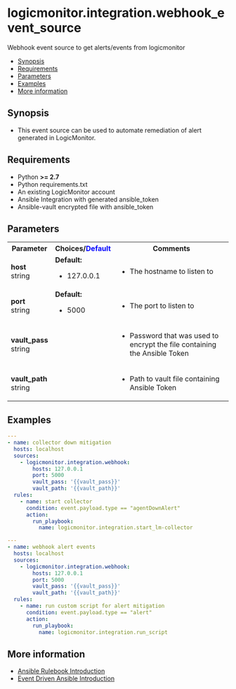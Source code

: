 # logicmonitor.integration.webhook_event_source

Webhook event source to get alerts/events from logicmonitor

- [Synopsis](#synopsis)
- [Requirements](#requirements)
- [Parameters](#parameters)
- [Examples](#examples)
- [More information](#more-information)

<a name="synopsis"></a>

## Synopsis

- This event source can be used to automate remediation of alert generated in LogicMonitor.

<a name="requirements"></a>

## Requirements

- Python **>= 2.7**
- Python requirements.txt
- An existing LogicMonitor account
- Ansible Integration with generated ansible_token
- Ansible-vault encrypted file with ansible_token

<a name="parameters"></a>

## Parameters

<table  border=0 cellpadding=0 class="documentation-table">
  <tr>
    <th colspan="1">Parameter</th>
    <th>Choices/<font color="blue">Default</font></th>
    <th width="100%">Comments</th>
  </tr>
  <tr>
    <td colspan="1">
      <b>host</b>
      <div>
        <span>string</span>
      </div>
    </td>
    <td>
      <b>Default:</b>
      <ul>
        <li>127.0.0.1</li>
      </ul>
    </td>
    <td>
      <ul>
        <li>The hostname to listen to</li>
      </ul>
    </td>
  </tr>
  <tr>
    <td colspan="1">
      <b>port</b>
      <div>
        <span>string</span>
      </div>
    </td>
    <td><b>Default:</b>
      <ul>
        <li>5000</li>
      </ul></td>
    <td>
      <ul>
        <li>The port to listen to</li>
      </ul>
    </td>
  </tr>
  <tr>
    <td colspan="1">
      <b>vault_pass</b>
      <div>
        <span>string</span>
      </div>
    </td>
    <td></td>
    <td>
      <ul>
        <li>Password that was used to encrypt the file containing the Ansible Token</li>
      </ul>
    </td>
  </tr>
  <tr>
    <td colspan="1">
      <b>vault_path</b>
      <div>
        <span>string</span>
      </div>
    </td>
    <td></td>
    <td>
      <ul>
        <li>Path to vault file containing Ansible Token</li>
      </ul>
    </td>
  </tr>
</table>

<a name="examples"></a>

## Examples

```yaml
---
- name: collector down mitigation
  hosts: localhost
  sources:
    - logicmonitor.integration.webhook:
        hosts: 127.0.0.1
        port: 5000
        vault_pass: '{{vault_pass}}'
        vault_path: '{{vault_path}}'
  rules:
    - name: start collector
      condition: event.payload.type == "agentDownAlert"
      action:
        run_playbook:
          name: logicmonitor.integration.start_lm-collector

---
- name: webhook alert events
  hosts: localhost
  sources:
    - logicmonitor.integration.webhook:
        hosts: 127.0.0.1
        port: 5000
        vault_pass: '{{vault_pass}}'
        vault_path: '{{vault_path}}'
  rules:
    - name: run custom script for alert mitigation
      condition: event.payload.type == "alert"
      action:
        run_playbook:
          name: logicmonitor.integration.run_script
```

<a name="More information"></a>

## More information

- [Ansible Rulebook Introduction](https://ansible.readthedocs.io/projects/rulebook/en/latest/getting_started.html)
- [Event Driven Ansible Introduction](https://www.ansible.com/blog/getting-started-with-event-driven-ansible)

